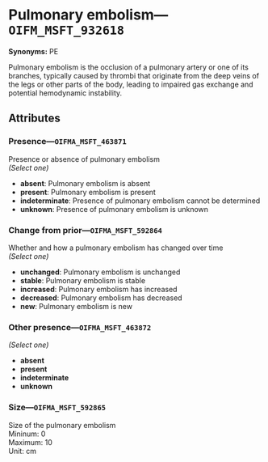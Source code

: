 # Pulmonary embolism—`OIFM_MSFT_932618`

**Synonyms:** PE

Pulmonary embolism is the occlusion of a pulmonary artery or one of its branches, typically caused by thrombi that originate from the deep veins of the legs or other parts of the body, leading to impaired gas exchange and potential hemodynamic instability.

## Attributes

### Presence—`OIFMA_MSFT_463871`

Presence or absence of pulmonary embolism  
*(Select one)*

- **absent**: Pulmonary embolism is absent
- **present**: Pulmonary embolism is present
- **indeterminate**: Presence of pulmonary embolism cannot be determined
- **unknown**: Presence of pulmonary embolism is unknown

### Change from prior—`OIFMA_MSFT_592864`

Whether and how a pulmonary embolism has changed over time  
*(Select one)*

- **unchanged**: Pulmonary embolism is unchanged
- **stable**: Pulmonary embolism is stable
- **increased**: Pulmonary embolism has increased
- **decreased**: Pulmonary embolism has decreased
- **new**: Pulmonary embolism is new

### Other presence—`OIFMA_MSFT_463872`


*(Select one)*

- **absent**
- **present**
- **indeterminate**
- **unknown**

### Size—`OIFMA_MSFT_592865`

Size of the pulmonary embolism  
Mininum: 0  
Maximum: 10  
Unit: cm

